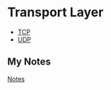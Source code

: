 # Transport Layer
- [TCP](transmission-control-protocol.md)
- [UDP](user-datagram-protocol.md)
## My Notes
[Notes](mynotes/transport-layer-notes.md)
